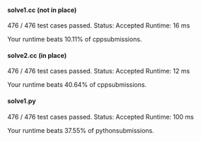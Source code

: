 #### solve1.cc (not in place)

476 / 476 test cases passed.
Status: Accepted
Runtime: 16 ms

Your runtime beats 10.11% of cppsubmissions.

#### solve2.cc (in place)

476 / 476 test cases passed.
Status: Accepted
Runtime: 12 ms

Your runtime beats 40.64% of cppsubmissions.


#### solve1.py 

476 / 476 test cases passed.
Status: Accepted
Runtime: 100 ms

Your runtime beats 37.55% of pythonsubmissions.

